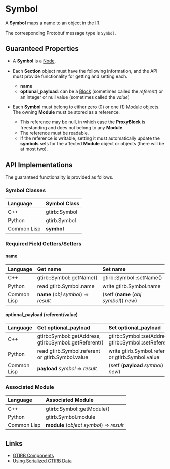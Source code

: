 Symbol
====================

A **Symbol** maps a name to an object in the [IR](IR.md).

The corresponding Protobuf message type is `Symbol`.


Guaranteed Properties
---------------------

- A **Symbol** is a [Node](Node.md).

- Each **Section** object must have the following information, and the API
  must provide functionality for getting and setting each.
  - **name**
  - **optional_payload**: can be a [Block](Block.md) (sometimes called
    the *referent*) or an integer or null value (sometimes called the
    *value*)

- Each **Symbol** must belong to either zero (0) or one (1)
  [Module](Module.md) objects. The owning **Module** must be stored as
  a reference.
  - This reference may be null, in which case the **ProxyBlock** is
    freestanding and does not belong to any **Module**.
  - The reference must be readable.
  - If the reference is writable, setting it must automatically update
    the **symbols** sets for the affected **Module** object or objects
    (there will be at most two).


API Implementations
--------------------

The guaranteed functionality is provided as follows.

### Symbol Classes

| Language    | Symbol Class  |
|:------------|:--------------|
| C++         | gtirb::Symbol |
| Python      | gtirb.Symbol  |
| Common Lisp | **symbol**    |




### Required Field Getters/Setters

#### name

| Language    | Get name                 | Set name                 |
|:------------|:-------------------------|:-------------------------|
| C++         | gtirb::Symbol::getName() | gtirb::Symbol::setName() |
| Python      | read gtirb.Symbol.name   | write gtirb.Symbol.name  |
| Common Lisp | **name** (*obj* *symbol*) => *result* | (setf (**name** (*obj* *symbol*)) *new*) |


#### optional_payload (referent/value)

| Language    | Get optional_payload     | Set optional_payload     |
|:------------|:-------------------------|:-------------------------|
| C++         | gtirb::Symbol::getAddress, gtirb::Symbol::getReferent() | gtirb::Symbol::setAddress(), gtirb::Symbol::setReferent() |
| Python      | read gtirb.Symbol.referent or gtirb.Symbol.value | write gtirb.Symbol.referent or gtirb.Symbol.value |
| Common Lisp | **payload** *symbol* => *result* | (setf (**payload** *symbol*) *new*) |


### Associated Module


| Language    | Associated Module                          |
|:------------|:-------------------------------------------|
| C++         | gtirb::Symbol::getModule()                 |
| Python      | gtirb.Symbol.module                        |
| Common Lisp | **module** (*object* *symbol*) => *result* |


Links
--------------------

- [GTIRB Components](COMPONENTS.md)
- [Using Serialized GTIRB Data](../../PROTOBUF.md)
